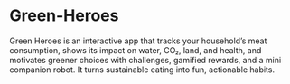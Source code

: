 # Green-Heroes
Green Heroes is an interactive app that tracks your household’s meat consumption, shows its impact on water, CO₂, land, and health, and motivates greener choices with challenges, gamified rewards, and a mini companion robot. It turns sustainable eating into fun, actionable habits.
